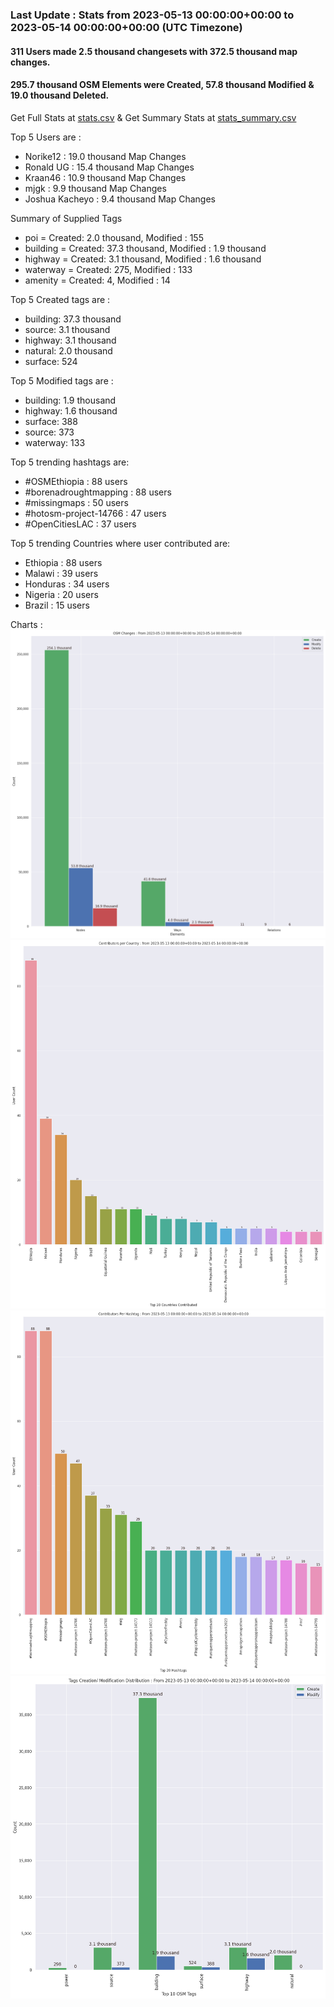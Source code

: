 ### Last Update : Stats from 2023-05-13 00:00:00+00:00 to 2023-05-14 00:00:00+00:00 (UTC Timezone)

#### 311 Users made 2.5 thousand changesets with 372.5 thousand map changes.
#### 295.7 thousand OSM Elements were Created, 57.8 thousand Modified & 19.0 thousand Deleted.
Get Full Stats at [stats.csv](/stats/hotosm/Daily/stats.csv)
 & Get Summary Stats at [stats_summary.csv](/stats/hotosm/Daily/stats_summary.csv)

Top 5 Users are : 
- Norike12 : 19.0 thousand Map Changes
- Ronald UG : 15.4 thousand Map Changes
- Kraan46 : 10.9 thousand Map Changes
- mjgk : 9.9 thousand Map Changes
- Joshua Kacheyo : 9.4 thousand Map Changes

Summary of Supplied Tags
- poi = Created: 2.0 thousand, Modified : 155
- building = Created: 37.3 thousand, Modified : 1.9 thousand
- highway = Created: 3.1 thousand, Modified : 1.6 thousand
- waterway = Created: 275, Modified : 133
- amenity = Created: 4, Modified : 14


Top 5 Created tags are :
- building: 37.3 thousand
- source: 3.1 thousand
- highway: 3.1 thousand
- natural: 2.0 thousand
- surface: 524


Top 5 Modified tags are :
- building: 1.9 thousand
- highway: 1.6 thousand
- surface: 388
- source: 373
- waterway: 133


Top 5 trending hashtags are:
- #OSMEthiopia : 88 users
- #borenadroughtmapping : 88 users
- #missingmaps : 50 users
- #hotosm-project-14766 : 47 users
- #OpenCitiesLAC : 37 users


Top 5 trending Countries where user contributed are:
- Ethiopia : 88 users
- Malawi : 39 users
- Honduras : 34 users
- Nigeria : 20 users
- Brazil : 15 users


 Charts : 
![Alt text](./stats_osm_changes.png) 
![Alt text](./stats_users_per_country.png) 
![Alt text](./stats_users_per_hashtag.png) 
![Alt text](./stats_tags.png) 
